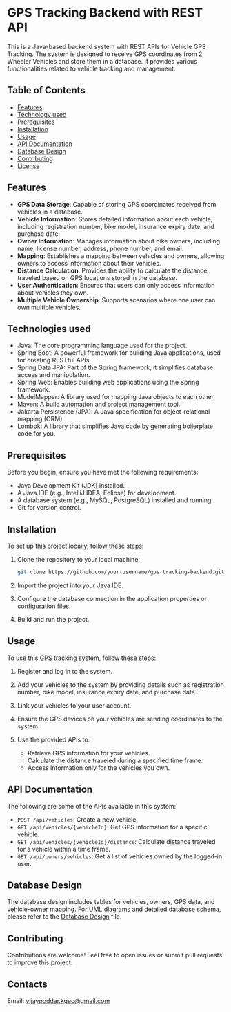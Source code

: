 # GPS Tracking Backend with REST API


This is a Java-based backend system with REST APIs for Vehicle GPS Tracking. The system is designed to receive GPS coordinates from 2 Wheeler Vehicles and store them in a database. It provides various functionalities related to vehicle tracking and management.

## Table of Contents

- [Features](#features)
- [Technology used](#technologies-used)
- [Prerequisites](#prerequisites)
- [Installation](#installation)
- [Usage](#usage)
- [API Documentation](#api-documentation)
- [Database Design](#database-design)
- [Contributing](#contributing)
- [License](#license)

## Features

- **GPS Data Storage**: Capable of storing GPS coordinates received from vehicles in a database.
- **Vehicle Information**: Stores detailed information about each vehicle, including registration number, bike model, insurance expiry date, and purchase date.
- **Owner Information**: Manages information about bike owners, including name, license number, address, phone number, and email.
- **Mapping**: Establishes a mapping between vehicles and owners, allowing owners to access information about their vehicles.
- **Distance Calculation**: Provides the ability to calculate the distance traveled based on GPS locations stored in the database.
- **User Authentication**: Ensures that users can only access information about vehicles they own.
- **Multiple Vehicle Ownership**: Supports scenarios where one user can own multiple vehicles.

## Technologies used
- Java: The core programming language used for the project.
- Spring Boot: A powerful framework for building Java applications, used for creating RESTful APIs.
- Spring Data JPA: Part of the Spring framework, it simplifies database access and manipulation.
- Spring Web: Enables building web applications using the Spring framework.
- ModelMapper: A library used for mapping Java objects to each other.
- Maven: A build automation and project management tool.
- Jakarta Persistence (JPA): A Java specification for object-relational mapping (ORM).
- Lombok: A library that simplifies Java code by generating boilerplate code for you.


## Prerequisites

Before you begin, ensure you have met the following requirements:

- Java Development Kit (JDK) installed.
- A Java IDE (e.g., IntelliJ IDEA, Eclipse) for development.
- A database system (e.g., MySQL, PostgreSQL) installed and running.
- Git for version control.

## Installation

To set up this project locally, follow these steps:

1. Clone the repository to your local machine:

   ```bash
   git clone https://github.com/your-username/gps-tracking-backend.git
   ```

2. Import the project into your Java IDE.

3. Configure the database connection in the application properties or configuration files.

4. Build and run the project.

## Usage

To use this GPS tracking system, follow these steps:

1. Register and log in to the system.

2. Add your vehicles to the system by providing details such as registration number, bike model, insurance expiry date, and purchase date.

3. Link your vehicles to your user account.

4. Ensure the GPS devices on your vehicles are sending coordinates to the system.

5. Use the provided APIs to:

   - Retrieve GPS information for your vehicles.
   - Calculate the distance traveled during a specified time frame.
   - Access information only for the vehicles you own.

## API Documentation

The following are some of the APIs available in this system:

- `POST /api/vehicles`: Create a new vehicle.
- `GET /api/vehicles/{vehicleId}`: Get GPS information for a specific vehicle.
- `GET /api/vehicles/{vehicleId}/distance`: Calculate distance traveled for a vehicle within a time frame.
- `GET /api/owners/vehicles`: Get a list of vehicles owned by the logged-in user.


## Database Design

The database design includes tables for vehicles, owners, GPS data, and vehicle-owner mapping. For UML diagrams and detailed database schema, please refer to the [Database Design](https://drive.google.com/file/d/1rI3z3GcQUmYZylYpg2nfRf6-gUQggSpy/view?usp=sharing) file.

## Contributing

Contributions are welcome! Feel free to open issues or submit pull requests to improve this project.

## Contacts

Email: [vijaypoddar.kgec@gmail.com](vijaypoddar.kgec@gmail.com)
